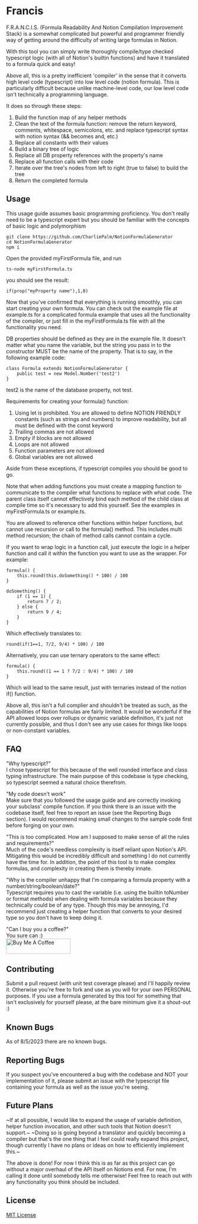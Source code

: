 # Francis

F.R.A.N.C.I.S. (Formula Readability And Notion Compilation Improvement Stack) is a somewhat complicated but powerful and programmer friendly way of getting around the difficulty of writing large formulas in Notion.

With this tool you can simply write thoroughly compile/type checked typescript logic (with all of Notion's builtin functions) and have it translated to a formula quick and easy!

Above all, this is a pretty inefficient 'compiler' in the sense that it converts high level code (typescript) into low level code (notion formula). This is particularly difficult because unlike machine-level code, our low level code isn't technically a programming language.

It does so through these steps:

1. Build the function map of any helper methods
2. Clean the text of the formula function: remove the return keyword, comments, whitespace, semicolons, etc. and replace typescript syntax with notion syntax (&& becomes and, etc.)
3. Replace all constants with their values
4. Build a binary tree of logic
5. Replace all DB property references with the property's name
6. Replace all function calls with their code
7. Iterate over the tree's nodes from left to right (true to false) to build the tree
8. Return the completed formula

## Usage

This usage guide assumes basic programming proficiency. You don't really need to be a typescript expert but you should be familiar with the concepts of basic logic and polymorphism

    git clone https://github.com/CharliePalm/NotionFormulaGenerator
    cd NotionFormulaGenerator
    npm i
Open the provided myFirstFormula file, and run
    
    ts-node myFirstFormula.ts
you should see the result:

    if(prop("myProperty name"),1,0)
Now that you've confirmed that everything is running smoothly, you can start creating your own formula. You can check out the example file at example.ts for a complicated formula example that uses all the functionality of the compiler, or just fill in the myFirstFormula.ts file with all the functionality you need.

DB properties should be defined as they are in the example file. It doesn't matter what you name the variable, but the string you pass in to the constructor MUST be the name of the property. That is to say, in the following example code:

    class Formula extends NotionFormulaGenerator {
        public test = new Model.Number('test2')
    }
test2 is the name of the database property, not test.

Requirements for creating your formula() function:

1. Using let is prohibited. You are allowed to define NOTION FRIENDLY constants (such as strings and numbers) to improve readability, but all must be defined with the const keyword
2. Trailing commas are not allowed
3. Empty if blocks are not allowed
4. Loops are not allowed
5. Function parameters are not allowed
6. Global variables are not allowed

Aside from these exceptions, if typescript compiles you should be good to go.

Note that when adding functions you must create a mapping function to communicate to the compiler what functions to replace with what code. The parent class itself cannot effectively bind each method of the child class at compile time so it's necessary to add this yourself. See the examples in myFirstFormula.ts or example.ts.

You are allowed to reference other functions within helper functions, but cannot use recursion or call to the formula() method. This includes multi method recursion; the chain of method calls cannot contain a cycle.

If you want to wrap logic in a function call, just execute the logic in a helper function and call it within the function you want to use as the wrapper.
For example:

    formula() {
        this.round(this.doSomething() * 100) / 100
    }

    doSomething() {
        if (1 == 1) {
            return 7 / 2;
        } else {
            return 9 / 4;
        }
    }
Which effectively translates to:

    round(if(1==1, 7/2, 9/4) * 100) / 100
Alternatively, you can use ternary operators to the same effect:

    formula() {
        this.round((1 == 1 ? 7/2 : 9/4) * 100) / 100
    }
Which will lead to the same result, just with ternaries instead of the notion if() function.


Above all, this isn't a full complier and shouldn't be treated as such, as the capabilities of Notion formulas are fairly limited. It would be wonderful if the API allowed loops over rollups or dynamic variable definition, it's just not currently possible, and thus I don't see any use cases for things like loops or non-constant variables.

## FAQ

"Why typescript?"\
I chose typescript for this because of the well rounded interface and class typing infrastructure. The main purpose of this codebase is type checking, so typescript seemed a natural choice therefrom.

"My code doesn't work"\
Make sure that you followed the usage guide and are correctly invoking your subclass' compile function. If you think there is an issue with the codebase itself, feel free to report an issue (see the Reporting Bugs section). I would recommend making small changes to the sample code first before forging on your own.

"This is too complicated. How am I supposed to make sense of all the rules and requirements?"\
Much of the code's needless complexity is itself reliant upon Notion's API. Mitigating this would be incredibly difficult and something I do not currently have the time for. In addition, the point of this tool is to make complex formulas, and complexity in creating them is thereby innate.

"Why is the compiler unhappy that I'm comparing a formula property with a number/string/boolean/date?"\
Typescript requires you to cast the variable (i.e. using the builtin toNumber or format methods) when dealing with formula variables because they technically could be of any type. Though this may be annoying, I'd recommend just creating a helper function that converts to your desired type so you don't have to keep doing it.

"Can I buy you a coffee?"\
You sure can :)\
<a href="https://www.buymeacoffee.com/charliepalm" target="_blank"><img src="https://cdn.buymeacoffee.com/buttons/default-orange.png" alt="Buy Me A Coffee" height="41" width="174"></a>

## Contributing

Submit a pull request (with unit test coverage please) and I'll happily review it. Otherwise you're free to fork and use as you will for your own PERSONAL purposes. If you use a formula generated by this tool for something that isn't exclusively for yourself please, at the bare minimum give it a shout-out :)

## Known Bugs

As of 8/5/2023 there are no known bugs.

## Reporting Bugs

If you suspect you've encountered a bug with the codebase and NOT your implementation of it, please submit an issue with the typescript file containing your formula as well as the issue you're seeing.

## Future Plans

~If at all possible, I would like to expand the usage of variable definition, helper function invocation, and other such tools that Notion doesn't support.~
~Doing so is going beyond a translator and quickly becoming a compiler but that's the one thing that I feel could really expand this project, though currently I have no plans or ideas on how to efficiently implement this.~

The above is done! For now I think this is as far as this project can go without a major overhaul of the API itself on Notions end. For now, I'm calling it done until somebody tells me otherwise! Feel free to reach out with any functionality you think should be included.

## License
[MIT License](https://opensource.org/licenses/MIT) 
